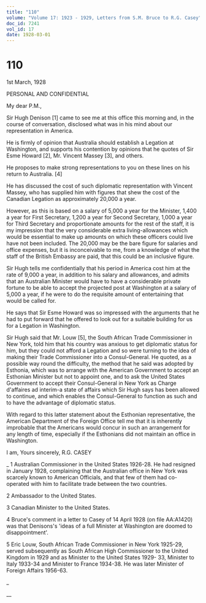 ```yaml
---
title: "110"
volume: "Volume 17: 1923 - 1929, Letters from S.M. Bruce to R.G. Casey"
doc_id: 7241
vol_id: 17
date: 1928-03-01
---
```


# 110

1st March, 1928

PERSONAL AND CONFIDENTIAL

My dear P.M.,

Sir Hugh Denison [1] came to see me at this office this morning and, in the course of conversation, disclosed what was in his mind about our representation in America.

He is firmly of opinion that Australia should establish a Legation at Washington, and supports his contention by opinions that he quotes of Sir Esme Howard [2], Mr. Vincent Massey [3], and others.

He proposes to make strong representations to you on these lines on his return to Australia. [4]

He has discussed the cost of such diplomatic representation with Vincent Massey, who has supplied him with figures that shew the cost of the Canadian Legation as approximately 20,000 a year.

However, as this is based on a salary of 5,000 a year for the Minister, 1,400 a year for First Secretary, 1,200 a year for Second Secretary, 1,000 a year for Third Secretary and proportionate amounts for the rest of the staff, it is my impression that the very considerable extra living-allowances which would be essential to make up amounts on which these officers could live have not been included. The 20,000 may be the bare figure for salaries and office expenses, but it is inconceivable to me, from a knowledge of what the staff of the British Embassy are paid, that this could be an inclusive figure.

Sir Hugh tells me confidentially that his period in America cost him at the rate of 9,000 a year, in addition to his salary and allowances, and admits that an Australian Minister would have to have a considerable private fortune to be able to accept the projected post at Washington at a salary of 5,000 a year, if he were to do the requisite amount of entertaining that would be called for.

He says that Sir Esme Howard was so impressed with the arguments that he had to put forward that he offered to look out for a suitable building for us for a Legation in Washington.

Sir Hugh said that Mr. Louw [5], the South African Trade Commissioner in New York, told him that his country was anxious to get diplomatic status for him, but they could not afford a Legation and so were turning to the idea of making their Trade Commissioner into a Consul-General. He quoted, as a possible way round the difficulty, the method that he said was adopted by Esthonia, which was to arrange with the American Government to accept an Esthonian Minister but not to appoint one, and to ask the United States Government to accept their Consul-General in New York as Charge d'affaires ad interim-a state of affairs which Sir Hugh says has been allowed to continue, and which enables the Consul-General to function as such and to have the advantage of diplomatic status.

With regard to this latter statement about the Esthonian representative, the American Department of the Foreign Office tell me that it is inherently improbable that the Americans would concur in such an arrangement for any length of time, especially if the Esthonians did not maintain an office in Washington.

I am, Yours sincerely, R.G. CASEY 

_ 1 Australian Commissioner in the United States 1926-28. He had resigned in January 1928, complaining that the Australian office in New York was scarcely known to American Officials, and that few of them had co-operated with him to facilitate trade between the two countries.

2 Ambassador to the United States.

3 Canadian Minister to the United States.

4 Bruce's comment in a letter to Casey of 14 April 1928 (on file AA:A1420) was that Denisons's 'ideas of a full Minister at Washington are doomed to disappointment'.

5 Eric Louw, South African Trade Commissioner in New York 1925-29, served subsequently as South African High Commissioner to the United Kingdom in 1929 and as Minister to the United States 1929- 33, Minister to Italy 1933-34 and Minister to France 1934-38. He was later Minister of Foreign Affairs 1956-63.

_

__

